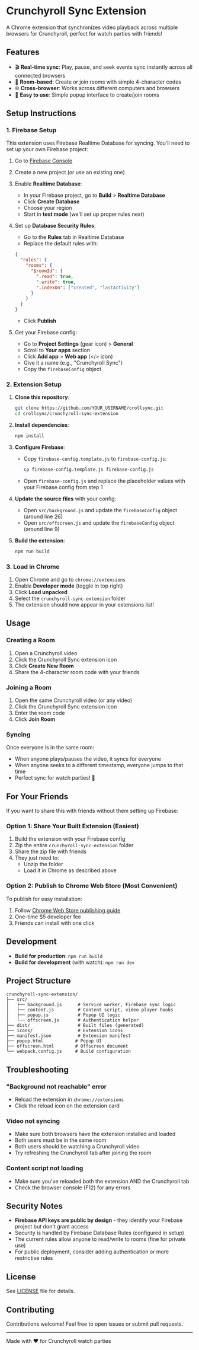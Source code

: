 # Crunchyroll Sync Extension

A Chrome extension that synchronizes video playback across multiple browsers for Crunchyroll, perfect for watch parties with friends!

## Features

- 🎬 **Real-time sync**: Play, pause, and seek events sync instantly across all connected browsers
- 🔐 **Room-based**: Create or join rooms with simple 4-character codes
- 🌐 **Cross-browser**: Works across different computers and browsers
- 🚀 **Easy to use**: Simple popup interface to create/join rooms

## Setup Instructions

### 1. Firebase Setup

This extension uses Firebase Realtime Database for syncing. You'll need to set up your own Firebase project:

1. Go to [Firebase Console](https://console.firebase.google.com/)
2. Create a new project (or use an existing one)
3. Enable **Realtime Database**:
   - In your Firebase project, go to **Build** > **Realtime Database**
   - Click **Create Database**
   - Choose your region
   - Start in **test mode** (we'll set up proper rules next)

4. Set up **Database Security Rules**:
   - Go to the **Rules** tab in Realtime Database
   - Replace the default rules with:
   ```json
   {
     "rules": {
       "rooms": {
         "$roomId": {
           ".read": true,
           ".write": true,
           ".indexOn": ["created", "lastActivity"]
         }
       }
     }
   }
   ```
   - Click **Publish**

5. Get your Firebase config:
   - Go to **Project Settings** (gear icon) > **General**
   - Scroll to **Your apps** section
   - Click **Add app** > **Web app** (</> icon)
   - Give it a name (e.g., "Crunchyroll Sync")
   - Copy the `firebaseConfig` object

### 2. Extension Setup

1. **Clone this repository**:
   ```bash
   git clone https://github.com/YOUR_USERNAME/crollsync.git
   cd crollsync/crunchyroll-sync-extension
   ```

2. **Install dependencies**:
   ```bash
   npm install
   ```

3. **Configure Firebase**:
   - Copy `firebase-config.template.js` to `firebase-config.js`:
     ```bash
     cp firebase-config.template.js firebase-config.js
     ```
   - Open `firebase-config.js` and replace the placeholder values with your Firebase config from step 1

4. **Update the source files** with your config:
   - Open `src/background.js` and update the `firebaseConfig` object (around line 26)
   - Open `src/offscreen.js` and update the `firebaseConfig` object (around line 9)

5. **Build the extension**:
   ```bash
   npm run build
   ```

### 3. Load in Chrome

1. Open Chrome and go to `chrome://extensions`
2. Enable **Developer mode** (toggle in top right)
3. Click **Load unpacked**
4. Select the `crunchyroll-sync-extension` folder
5. The extension should now appear in your extensions list!

## Usage

### Creating a Room

1. Open a Crunchyroll video
2. Click the Crunchyroll Sync extension icon
3. Click **Create New Room**
4. Share the 4-character room code with your friends

### Joining a Room

1. Open the same Crunchyroll video (or any video)
2. Click the Crunchyroll Sync extension icon
3. Enter the room code
4. Click **Join Room**

### Syncing

Once everyone is in the same room:
- When anyone plays/pauses the video, it syncs for everyone
- When anyone seeks to a different timestamp, everyone jumps to that time
- Perfect sync for watch parties! 🎉

## For Your Friends

If you want to share this with friends without them setting up Firebase:

### Option 1: Share Your Built Extension (Easiest)

1. Build the extension with your Firebase config
2. Zip the entire `crunchyroll-sync-extension` folder
3. Share the zip file with friends
4. They just need to:
   - Unzip the folder
   - Load it in Chrome as described above

### Option 2: Publish to Chrome Web Store (Most Convenient)

To publish for easy installation:
1. Follow [Chrome Web Store publishing guide](https://developer.chrome.com/docs/webstore/publish/)
2. One-time $5 developer fee
3. Friends can install with one click

## Development

- **Build for production**: `npm run build`
- **Build for development** (with watch): `npm run dev`

## Project Structure

```
crunchyroll-sync-extension/
├── src/
│   ├── background.js      # Service worker, Firebase sync logic
│   ├── content.js         # Content script, video player hooks
│   ├── popup.js           # Popup UI logic
│   └── offscreen.js       # Authentication helper
├── dist/                  # Built files (generated)
├── icons/                 # Extension icons
├── manifest.json          # Extension manifest
├── popup.html            # Popup UI
├── offscreen.html        # Offscreen document
└── webpack.config.js     # Build configuration
```

## Troubleshooting

### "Background not reachable" error
- Reload the extension in `chrome://extensions`
- Click the reload icon on the extension card

### Video not syncing
- Make sure both browsers have the extension installed and loaded
- Both users must be in the same room
- Both users should be watching a Crunchyroll video
- Try refreshing the Crunchyroll tab after joining the room

### Content script not loading
- Make sure you've reloaded both the extension AND the Crunchyroll tab
- Check the browser console (F12) for any errors

## Security Notes

- **Firebase API keys are public by design** - they identify your Firebase project but don't grant access
- Security is handled by Firebase Database Rules (configured in setup)
- The current rules allow anyone to read/write to rooms (fine for private use)
- For public deployment, consider adding authentication or more restrictive rules

## License

See [LICENSE](../LICENSE) file for details.

## Contributing

Contributions welcome! Feel free to open issues or submit pull requests.

---

Made with ❤️ for Crunchyroll watch parties
